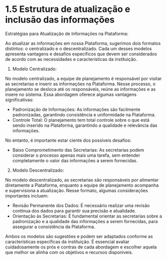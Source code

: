 # 1.5 Estrutura de atualização e inclusão das informações

Estratégias para Atualização de Informações na Plataforma:

Ao atualizar as informações em nossa Plataforma, sugerimos dois formatos distintos: o centralizado e o descentralizado. Cada um desses modelos apresenta vantagens e desafios específicos que devem ser considerados de acordo com as necessidades e características da instituição.

1. Modelo Centralizado:

No modelo centralizado, a equipe de planejamento é responsável por visitar as secretarias e inserir as informações na Plataforma. Nesse processo, o planejamento se desloca até os responsáveis, reúne as informações e as insere no sistema. Essa abordagem oferece algumas vantagens significativas:

- Padronização de Informações: As informações são facilmente padronizadas, garantindo consistência e uniformidade na Plataforma.
- Controle Total: O planejamento tem total controle sobre o que está sendo inserido na Plataforma, garantindo a qualidade e relevância das informações.

No entanto, é importante estar ciente dos possíveis desafios:

- Baixo Comprometimento das Secretarias: As secretarias podem considerar o processo apenas mais uma tarefa, sem entender completamente o valor das informações a serem fornecidas.

2. Modelo Descentralizado:

No modelo descentralizado, as secretarias são responsáveis por alimentar diretamente a Plataforma, enquanto a equipe de planejamento acompanha e supervisiona a atualização. Nesse formato, algumas considerações importantes incluem:

- Revisão Permanente dos Dados: É necessário realizar uma revisão contínua dos dados para garantir sua precisão e atualidade.
- Orientação às Secretarias: É fundamental orientar as secretarias sobre a padronização e a qualidade das informações a serem fornecidas, para assegurar a consistência da Plataforma.

Ambos os modelos são sugestões e podem ser adaptados conforme as características específicas da instituição. É essencial avaliar cuidadosamente os prós e contras de cada abordagem e escolher aquela que melhor se alinha com os objetivos e recursos disponíveis.

